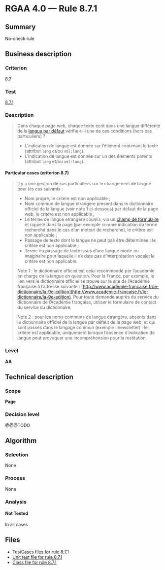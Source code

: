 # RGAA 4.0 — Rule 8.7.1

## Summary

No-check rule

## Business description

### Criterion

[8.7](https://www.numerique.gouv.fr/publications/rgaa-accessibilite/methode/criteres/#crit-8-7)

### Test

[8.7.1](https://www.numerique.gouv.fr/publications/rgaa-accessibilite/methode/criteres/#test-8-7-1)

### Description

> Dans chaque page web, chaque texte écrit dans une langue différente de la [langue par défaut](https://www.numerique.gouv.fr/publications/rgaa-accessibilite/methode/glossaire/#langue-par-defaut) vérifie-t-il une de ces conditions (hors cas particuliers) ?
> 
> * L’indication de langue est donnée sur l’élément contenant le texte (attribut `lang` et/ou `xml:lang`).
> * L’indication de langue est donnée sur un des éléments parents (attribut `lang` et/ou `xml:lang`).

#### Particular cases (criterion 8.7)

> Il y a une gestion de cas particuliers sur le changement de langue pour les cas suivants :
> 
> * Nom propre, le critère est non applicable ;
> * Nom commun de langue étrangère présent dans le dictionnaire officiel de la langue (voir note 1 ci-dessous) par défaut de la page web, le critère est non applicable ;
> * Le terme de langue étrangère soumis, via un [champ de formulaire](https://www.numerique.gouv.fr/publications/rgaa-accessibilite/methode/glossaire/#champ-de-saisie-de-formulaire) et rappelé dans la page (par exemple comme indication du terme recherché dans le cas d’un moteur de recherche), le critère est non applicable ;
> * Passage de texte dont la langue ne peut pas être déterminée : le critère est non applicable ;
> * Terme ou passage de texte issus d’une langue morte ou imaginaire pour laquelle il n’existe pas d’interprétation vocale: le critère est non applicable.
> 
> Note 1 : le dictionnaire officiel est celui recommandé par l’académie en charge de la langue en question. Pour la France, par exemple, le lien vers le dictionnaire officiel se trouve sur le site de l’Académie française à l’adresse suivante : [http://www.academie-francaise.fr/le-dictionnaire/la-9e-edition](http://www.academie-francaise.fr/le-dictionnaire/la-9e-edition). Pour toute demande auprès du service du dictionnaire de l’Académie française, utiliser le formulaire de contact du service du dictionnaire.
> 
> Note 2 : pour les noms communs de langue étrangère, absents dans le dictionnaire officiel de la langue par défaut de la page web, et qui sont passés dans le langage commun (exemple : newsletter) : le critère est applicable, uniquement lorsque l’absence d’indication de langue peut provoquer une incompréhension pour la restitution.

### Level

**AA**


## Technical description

### Scope

**Page**

### Decision level

@@@TODO


## Algorithm

### Selection

None

### Process

None

### Analysis

#### Not Tested

In all cases


## Files

- [TestCases files for rule 8.7.1](https://gitlab.com/asqatasun/Asqatasun/-/tree/v5/rules/rules-rgaa4.0/src/test/resources/testcases/rgaa40/Rgaa40Rule080701/)
- [Unit test file for rule 8.7.1](https://gitlab.com/asqatasun/Asqatasun/-/blob/v5/rules/rules-rgaa4.0/src/test/java/org/asqatasun/rules/rgaa40/Rgaa40Rule080701Test.java)
- [Class file for rule 8.7.1](https://gitlab.com/asqatasun/Asqatasun/-/blob/v5/rules/rules-rgaa4.0/src/main/java/org/asqatasun/rules/rgaa40/Rgaa40Rule080701.java)


